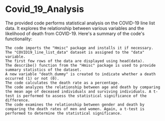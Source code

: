 # Covid_19_Analysis
The provided code performs statistical analysis on the COVID-19 line list data. It explores the relationship between various variables and the likelihood of death from COVID-19. Here's a summary of the code's functionality:

    The code imports the "Hmisc" package and installs it if necessary.
    The "COVID19_line_list_data" dataset is assigned to the "data" variable.
    The first few rows of the data are displayed using head(data).
    The describe() function from the "Hmisc" package is used to provide summary statistics of the dataset.
    A new variable "death_dummy" is created to indicate whether a death occurred (1) or not (0).
    The code calculates the death rate as a percentage.
    The code analyzes the relationship between age and death by comparing the mean age of deceased individuals and surviving individuals. A t-test is performed to assess the statistical significance of the difference.
    The code examines the relationship between gender and death by comparing the death rates of men and women. Again, a t-test is performed to determine the statistical significance.
